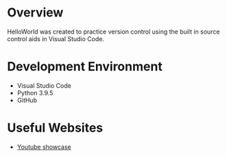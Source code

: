 # Overview
HelloWorld was created to practice version control using the built in source control aids in Visual Studio Code.

# Development Environment
- Visual Studio Code
- Python 3.9.5
- GitHub

# Useful Websites
- [Youtube showcase](https://youtu.be/5jLjJblesM4)